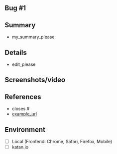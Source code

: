 <!-- DELETE THE PARTS YOU DON'T USE -->
Bug #1
----
## Summary
* my_summary_please

## Details
* edit_please

## Screenshots/video

## References
<!-- LINK EVERY SINGLE RELATED ISSUE OR PR -->
* closes #
* [example_url](www.google.com)

## Environment
<!-- DO NOT DELETE OR EDIT THIS LIST -->
- [ ] Local (Frontend: Chrome, Safari, Firefox, Mobile)
- [ ] katan.io 
